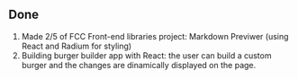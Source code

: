 ## Done

1. Made 2/5 of FCC Front-end libraries project: Markdown Previwer (using React and Radium for styling)
2. Building burger builder app with React: the user can build a custom burger and the changes are dinamically displayed on the page.
 